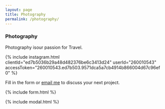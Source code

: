 ```yaml
---
layout: page
title: Photography
permalink: /photography/
---
```



### Photography

Photography isour  passion for Travel.



{% include instagram.html clientId="ed7b5036b29a48d482376be6c3413d24" userId="260010543" accessToken="260010543.ed7b503.9571dca5a7cb4914b866004d67c96ef0" %}

Fill in the form or [email me](mailto:{{site.email}}) to discuss your next project.

{% include form.html %}

{% include modal.html %}
